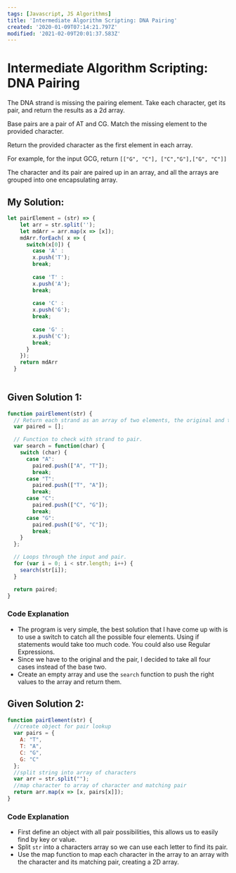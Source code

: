 ```yaml
---
tags: [Javascript, JS Algorithms]
title: 'Intermediate Algorithm Scripting: DNA Pairing'
created: '2020-01-09T07:14:21.797Z'
modified: '2021-02-09T20:01:37.583Z'
---
```


Intermediate Algorithm Scripting: DNA Pairing
=============================================

The DNA strand is missing the pairing element. Take each character, get its pair, and return the results as a 2d array.

Base pairs are a pair of AT and CG. Match the missing element to the provided character.

Return the provided character as the first element in each array.

For example, for the input GCG, return ```[["G", "C"], ["C","G"],["G", "C"]]```

The character and its pair are paired up in an array, and all the arrays are grouped into one encapsulating array.

My Solution:
------------
``` javascript
let pairElement = (str) => {
    let arr = str.split('');
    let mdArr = arr.map(x => [x]);
    mdArr.forEach( x => {
      switch(x[0]) {
        case 'A' :
        x.push('T');
        break;
  
        case 'T' :
        x.push('A');
        break;
  
        case 'C' :
        x.push('G');
        break;
  
        case 'G' :
        x.push('C');
        break;
      }
    });
    return mdArr
  }
  
```

Given Solution 1:
-----------------
``` javascript
function pairElement(str) {
  // Return each strand as an array of two elements, the original and the pair.
  var paired = [];

  // Function to check with strand to pair.
  var search = function(char) {
    switch (char) {
      case "A":
        paired.push(["A", "T"]);
        break;
      case "T":
        paired.push(["T", "A"]);
        break;
      case "C":
        paired.push(["C", "G"]);
        break;
      case "G":
        paired.push(["G", "C"]);
        break;
    }
  };

  // Loops through the input and pair.
  for (var i = 0; i < str.length; i++) {
    search(str[i]);
  }

  return paired;
}
```

### Code Explanation
* The program is very simple, the best solution that I have come up with is to use a switch to catch all the possible four elements. Using if statements would take too much code. You could also use Regular Expressions.
* Since we have to the original and the pair, I decided to take all four cases instead of the base two.
* Create an empty array and use the ```search``` function to push the right values to the array and return them.


Given Solution 2:
-----------------
``` javascript
function pairElement(str) {
  //create object for pair lookup
  var pairs = {
    A: "T",
    T: "A",
    C: "G",
    G: "C"
  };
  //split string into array of characters
  var arr = str.split("");
  //map character to array of character and matching pair
  return arr.map(x => [x, pairs[x]]);
}
```

### Code Explanation
* First define an object with all pair possibilities, this allows us to easily find by key or value.
* Split ```str``` into a characters array so we can use each letter to find its pair.
* Use the map function to map each character in the array to an array with the character and its matching pair, creating a 2D array.


